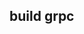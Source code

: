 ## build grpc

<!-- 
protoc -I$@/${PROTO_DIR} \
--go_opt=module=${PACKAGE} \
--go_out=. \
--go-grpc_opt=module=${PACKAGE} \
--go-grpc_out=. \
$@/${PROTO_DIR}/*.proto


protoc -Igreet/proto \
--go_opt=module=github.com/achmadAlli/go-grpc \
--go_out=. \
--go-grpc_opt=module=github.com/achmadAlli/go-grpc \
--go-grpc_out=. \
greet/proto/*.proto

protoc -Igreet/proto \
--go_out=. \
--go_opt=module=github.com/achmadAlli/go-grpc \
--go-grpc_out=proto/build \
--go-grpc_opt=module=github.com/achmadAlli/go-grpc/proto/build \
proto/greet.proto